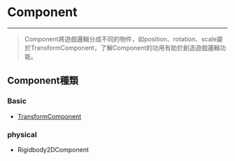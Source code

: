 # Component

---

> Component將遊戲邏輯分成不同的物件，如position、rotation、scale屬於TransformComponent，了解Component的功用有助於創造遊戲邏輯功能。

## Component種類

### Basic
+ [TransformComponent](./documentation.html?path=Component-TransformComponent)

### physical
+ Rigidbody2DComponent